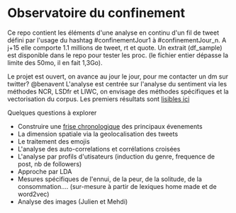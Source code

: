 # Observatoire du confinement
Ce repo contient les éléments d'une analyse en continu d'un fil de tweet défini par l'usage du hashtag #confinementJour1 à #confinementJour_n. A j+15 elle comporte 1.1 millions de tweet, rt et quote.
Un extrait (df_sample) est disponible dans le repo pour tester les proc. (le fichier entier dépasse la limite des 50mo, il en fait 1,3Go). 

Le projet est ouvert, on avance au jour le jour, pour me contacter un dm sur twitter? @benavent
L'analyse est centrée sur l'analyse du sentiment via les méthodes NCR, LSDfr et LIWC, on envisage des méthodes spécifiques et la vectorisation du corpus.
Les premiers résultats sont [lisibles ici](https://benaventc.github.io/BarometreConfinement/confinement02_analyse.html)

Quelques questions à explorer
 * Construire une [frise chronologique](https://docs.google.com/spreadsheets/d/1PQQzlgOht7NA8YWfwF7zyGWdI0zTFzJaRMXSE0h6vvo/edit?usp=sharing) des principaux évenements 
 * La dimension spatiale via la geolocalisation des tweets
 * Le traitement des emojis
 * L'analyse des auto-correlations et corrélations croisées
 * L'analyse par profils d'utisateurs (induction du genre, frequence de post, nb de followers)
 * Approche par LDA
 * Mesures spécifiques de l'ennui, de la peur, de la solitude, de la consommation.... (sur-mesure à partir de lexiques home made et de word2vec)
 * Analyse des images (Julien et Mehdi)
